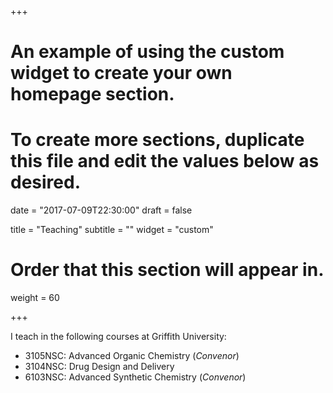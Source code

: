 +++
# An example of using the custom widget to create your own homepage section.
# To create more sections, duplicate this file and edit the values below as desired.

date = "2017-07-09T22:30:00"
draft = false

title = "Teaching"
subtitle = ""
widget = "custom"

# Order that this section will appear in.
weight = 60

+++

I teach in the following courses at Griffith University:

- 3105NSC: Advanced Organic Chemistry (*Convenor*)
- 3104NSC: Drug Design and Delivery
- 6103NSC: Advanced Synthetic Chemistry (*Convenor*)
